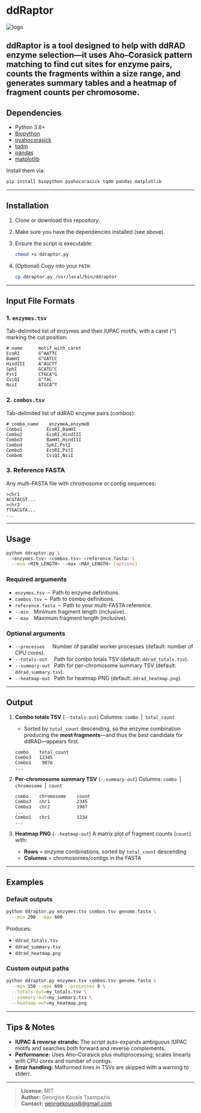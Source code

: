 # ddRaptor

![logo](https://res.cloudinary.com/dx2dvd6io/image/upload/v1748131571/logo_o1zreq.png)

**ddRaptor** is a tool designed to help with **ddRAD enzyme selection**—it uses Aho–Corasick pattern matching to find cut sites for enzyme pairs, counts the fragments within a size range, and generates summary tables and a heatmap of fragment counts per chromosome.
---

## Dependencies

* Python 3.6+
* [Biopython](https://biopython.org/)
* [pyahocorasick](https://pypi.org/project/pyahocorasick/)
* [tqdm](https://pypi.org/project/tqdm/)
* [pandas](https://pypi.org/project/pandas/)
* [matplotlib](https://matplotlib.org/)

Install them via:

```bash
pip install biopython pyahocorasick tqdm pandas matplotlib
```

---

## Installation

1. Clone or download this repository.

2. Make sure you have the dependencies installed (see above).

3. Ensure the script is executable:

   ```bash
   chmod +x ddraptor.py
   ```

4. (Optional) Copy into your `PATH`:

   ```bash
   cp ddraptor.py /usr/local/bin/ddraptor
   ```

---

## Input File Formats

### 1. `enzymes.tsv`

Tab-delimited list of enzymes and their IUPAC motifs, with a caret (`^`) marking the cut position:

```tsv
# name      motif_with_caret
EcoRI       G^AATTC
BamHI       G^GATCC
HindIII     A^AGCTT
SphI        GCATG^C
PstI        CTGCA^G
CviQI       G^TAC
NsiI        ATGCA^T
```

### 2. `combos.tsv`

Tab-delimited list of ddRAD enzyme pairs (combos):

```tsv
# combo_name    enzymeA,enzymeB
Combo1         EcoRI,BamHI
Combo2         EcoRI,HindIII
Combo3         BamHI,HindIII
Combo4         SphI,PstI
Combo5         EcoRI,PstI
Combo6         CviQI,NsiI
```

### 3. Reference FASTA

Any multi-FASTA file with chromosome or contig sequences:

```fasta
>chr1
ACGTACGT...
>chr2
TTGACGTA...
...
```

---

## Usage

```bash
python ddraptor.py \
  <enzymes.tsv> <combos.tsv> <reference.fasta> \
  --min <MIN_LENGTH> --max <MAX_LENGTH> [options]
```

### Required arguments

* `enzymes.tsv` – Path to enzyme definitions.
* `combos.tsv` – Path to combo definitions.
* `reference.fasta` – Path to your multi-FASTA reference.
* `--min`  Minimum fragment length (inclusive).
* `--max`  Maximum fragment length (inclusive).

### Optional arguments

* `--processes`   Number of parallel worker processes (default: number of CPU cores).
* `--totals-out`   Path for combo totals TSV (default: `ddrad_totals.tsv`).
* `--summary-out`  Path for per-chromosome summary TSV (default: `ddrad_summary.tsv`).
* `--heatmap-out`  Path for heatmap PNG (default: `ddrad_heatmap.png`).

---

## Output

1. **Combo totals TSV** (`--totals-out`)
   Columns: `combo` | `total_count`
   * Sorted by `total_count` descending, so the enzyme combination producing the **most fragments**—and thus the best candidate for ddRAD—appears first.

   ```tsv
   combo    total_count
   Combo3   12345
   Combo1    9876
   ...
   ```

2. **Per-chromosome summary TSV** (`--summary-out`)
   Columns: `combo` | `chromosome` | `count`

   ```tsv
   combo    chromosome    count
   Combo3   chr1          2345
   Combo3   chr2          1987
   ...
   Combo1   chr1          1234
   ...
   ```

3. **Heatmap PNG** (`--heatmap-out`)
   A matrix plot of fragment counts (`count`) with:

   * **Rows** = enzyme combinations, sorted by `total_count` descending
   * **Columns** = chromosomes/contigs in the FASTA

---

## Examples

### Default outputs

```bash
python ddraptor.py enzymes.tsv combos.tsv genome.fasta \
  --min 200 --max 600
```

Produces:

* `ddrad_totals.tsv`
* `ddrad_summary.tsv`
* `ddrad_heatmap.png`

### Custom output paths

```bash
python ddraptor.py enzymes.tsv combos.tsv genome.fasta \
  --min 150 --max 600 --processes 8 \
  --totals-out=my_totals.tsv \
  --summary-out=my_summary.tsv \
  --heatmap-out=my_heatmap.png
```

---

## Tips & Notes

* **IUPAC & reverse strands:**
  The script auto-expands ambiguous IUPAC motifs and searches both forward and reverse complements.
* **Performance:**
  Uses Aho–Corasick plus multiprocessing; scales linearly with CPU cores and number of contigs.
* **Error handling:**
  Malformed lines in TSVs are skipped with a warning to stderr.

---

> **License:** MIT \
> **Author:** Georgios Kousis Tsampazis \
> **Contact:** [georgekousis6@gmail.com](mailto:georgekousis6@gmail.com)
